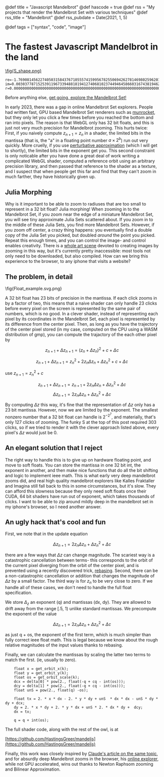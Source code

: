 
@def title = "Javascript Mandelbrot"
@def hascode = true
@def rss = "My projects that render the Mandelbrot Set with various techniques"
@def rss_title = "Mandelbrot"
@def rss_pubdate = Date(2021, 1, 5)

@def tags = ["syntax", "code", "image"]

# The fastest Javascript Mandelbrot in the land

[\fig{S_shape.png}](https://hastingsgreer.github.io/mandeljs/?;re=-1.76908145622740503158437671055574159956782550694262781469802596201397106425666554420093748345592145250;im=0.003037787152539119673394881819412740681023744946458660316743819462018920571341488787781769620915429870;r=0.000000000000000000000000000000000000000000000000000000000000000000000000000000000000000000061363668309;iterations=30000)
```
re=-1.7690814562274050315843767105557415995678255069426278146980259620139710642566655442009374834559214525490298159;
im=0.00303778715253911967339488181941274068102374494645866031674381946201892057134148878778176962091542987845068523;
r=0.00000000000000000000000000000000000000000000000000000000000000000000000000000000000000000006136366831622158191
```



Before anything else, 
[get going, explore the Mandelbrot Set!](https://hastingsgreer.github.io/mandeljs)

In early 2023, there was a gap in online Mandelbrot Set explorers. People had written fast, GPU based Mandelbrot Set renderers such as [munrocket](https://deep-mandelbrot.js.org/), but they only let you click a few times before you reached the bottom and ran into pixels. The
reason is that WebGL only has 32 bit floats, and this is just not very much precision for Mandelbrot zooming. This hurts twice: First, if you naively compute $z_{n + 1} = z_n$ in a shader, the limited bits in the mantissa (that is, the "a" in a floating point number $a \times 2^{b}$) run out very quickly. More cruelly, if you use [perturbative approximation](http://www.science.eclipse.co.uk/sft_maths.pdf)
(which I will get to shortly), the limited bits in the exponent get you. This second constraint is only noticable after you have done a great deal of work writing a complicated WebGL shader, computed a reference orbit using an arbitrary precision library, and then passed that reference to the shader as a texture, and I suspect that when people get this far and find that they can't zoom in much farther, they have historically given up.

## Julia Morphing

Why is it important to be able to zoom to radiuses that are too small to represent in a 32 bit float? Julia morphing! When zooming in to the Mandelbrot Set, if you zoom near the edge of a miniature Mandelbrot Set, you will see tiny approximate Julia Sets scattered about. If you zoom in to the middle of these Julia Sets, you find more Mandelbrot Sets. However, if you zoom off center, a crazy thing happens: you eventually find a double copy of the Julia Set you picked, but doubled _around_ the point you picked. Repeat this enough times, and you can control the image- and control enables creativity. There is a [whole art scene](https://mathr.co.uk/web/m-artists.html#3rd-Order-Evolution) devoted to creating images by zooming in this way, but it's currently pretty inaccessible: most tools not only need to be downloaded, but also compiled. How can we bring this experience to the browser, to any iphone that visits a website?

## The problem, in detail

\fig{Float_example.svg.png}

A 32 bit float has 23 bits of precision in the mantissa. If each click zooms in by a factor of two, this means that a naive shader can only handle 23 clicks before every pixel on the screen is represented by the same pair of numbers, which is no good. In a clever shader, instead of representing each pixel by its coordinates in the Mandelbrot Set, each pixel is represented by its difference from the center pixel. Then, as long as you have the trajectory of the center pixel stored (in my case, computed on the CPU using a WASM distribution of gmp), you can compute the trajactory of the each other pixel by

$$z_{n + 1} + \Delta z_{n + 1} = (z_n + \Delta z_n)^2 + c + \Delta c$$


$$z_{n + 1} + \Delta z_{n + 1} = z_n^2 + 2 z_n \Delta z_n + \Delta z_n^2 + c + \Delta c$$

use $z_{n + 1} = z_n^2 + c$

$$z_{n + 1} + \Delta z_{n + 1} = z_{n + 1}  + 2 z_n \Delta z_n + \Delta z_n^2 + \Delta c$$
$$\Delta z_{n + 1} = 2 z_n \Delta z_n + \Delta z_n^2 + \Delta c$$

By computing $\Delta z$ this way, it's fine that the representation of $\Delta z$ only has a 23 bit mantissa. However, now we are limited  by the exponent. The smallest nonzero number that a 32 bit float can handle is $2^{-2^7}$, and materially, that's only 127 clicks of zooming. The funky S at the top of this post required 303 clicks, so if we tried to render it with the clever approach listed above, every pixel's $\Delta z$ would just be 0.

## An elegant solution that I reject

The right way to handle this is to give up on hardware floating point, and move to soft floats. You can store the mantissa in one 32 bit int, the exponent in another, and then make nice functions that do all the bit shifting and logic to implement ieee math. This is what early very deep mandelbrot zooms did, and real high quality mandelbrot explorers like Kalles Fraktaller and Imagina still fall back to this in some circumstances, but it's slow. They can afford this slowness because they only need soft floats once their CUDA, 64 bit shaders have run out of exponent, which takes thousands of clicks. I want to be able to zip around mildly deep in the mandelbrot set in my iphone's browser, so I need another answer.

## An ugly hack that's cool and fun

First, we note that in the update equation

$$\Delta z_{n + 1} = 2 z_n \Delta z_n + \Delta z_n^2 + \Delta c$$

there are a few ways that $\Delta z$ can change magnitude. The scariest way is a catastrophic cancellation between terms- this corresponds to the orbit of the current pixel diverging from the orbit of the center pixel, and is prevented using a recently discovered trick, [rebasing](https://fractalforums.org/fractal-mathematics-and-new-theories/28/another-solution-to-perturbation-glitches/4360/msg29835#msg29835). Second, there can be a non-catastrophic cancellation or addition that changes the magnitude of $\Delta z$ by a small factor. The third way is for $z_n$ to be very close to zero. If we handle all of these cases, we don't need to handle the full float specification. 

We store $\Delta_z$ an exponent (q) and mantissas (dx, dy). They are allowed to drift away from the range [.5, 1) unlike standard mantissas. We precompute the exponent of the value 

$$\Delta z_{n + 1} = 2 z_n \Delta z_n + \Delta z_n^2 + \Delta c$$

as just q + os, the exponent of the first term, which is much simpler than fully correct ieee float math. This is legal because we know about the rough relative magnitudes of the input values thanks to rebasing. 

Finally, we can calculate the mantissas by scaling the latter two terms to match the first. (ie, usually to zero).

```
    float x = get_orbit_x(k);
    float y = get_orbit_y(k);
    float os = get_orbit_scale(k);
    dcx = delta[0] * pow(2., float(-q + cq - int(os)));
    dcy = delta[1] * pow(2., float(-q + cq - int(os)));
    float unS = pow(2., float(q) -os);

    float tx = 2. * x * dx - 2. * y * dy + unS  * dx * dx - unS * dy * dy + dcx;
    dy = 2. * x * dy + 2. * y * dx + unS * 2. * dx * dy +  dcy;
    dx = tx;

    q = q + int(os);
```

The full shader code, along with the rest of the owl, is at

[https://github.com/HastingsGreer/mandeljs](https://github.com/HastingsGreer/mandeljs)

Finally, this work was closely inspired by [Claude's article on the same topic](https://mathr.co.uk/blog/2021-05-14_deep_zoom_theory_and_practice.html#a2021-05-14_deep_zoom_theory_and_practice_rescaling), and for absurdly deep Mandelbrot zooms in the browser, his [online explorer](https://fraktaler.mathr.co.uk/live/latest/), while not GPU accelerated, wins out thanks to Newton Raphsom zooming and Bilinear Approximation.



